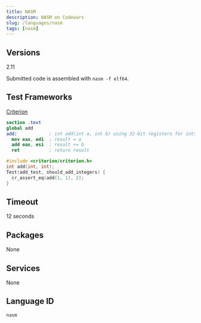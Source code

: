 ```yaml
---
title: NASM
description: NASM on Codewars
slug: /languages/nasm
tags: [nasm]
---
```



## Versions

2.11

Submitted code is assembled with `nasm -f elf64`.

## Test Frameworks

[Criterion](https://criterion.readthedocs.io/en/master/)

```nasm
section .text
global add
add:            ; int add(int a, int b) using 32-bit registers for ints
  mov eax, edi  ; result = a
  add eax, esi  ; result += b
  ret           ; return result
```
```c
#include <criterion/criterion.h>
int add(int, int);
Test(add_test, should_add_integers) {
  cr_assert_eq(add(1, 1), 2);
}
```

## Timeout
12 seconds

## Packages
None

## Services
None

## Language ID

`nasm`
